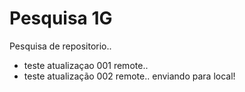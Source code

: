 # Pesquisa 1G
 Pesquisa de repositorio..


- teste atualizaçao 001 remote..
- teste atualização 002 remote.. enviando para local!
